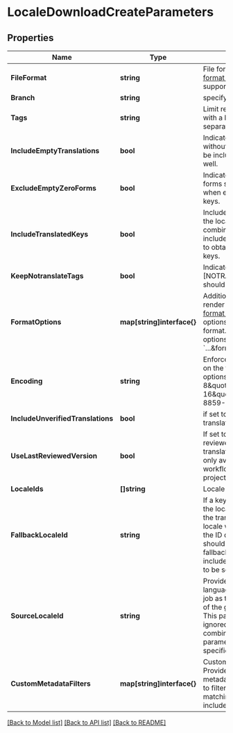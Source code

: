 # LocaleDownloadCreateParameters

## Properties

Name | Type | Description | Notes
------------ | ------------- | ------------- | -------------
**FileFormat** | **string** | File format name. See the [format guide](https://support.phrase.com/hc/en-us/sections/6111343326364) for all supported file formats. | 
**Branch** | **string** | specify the branch to use | [optional] 
**Tags** | **string** | Limit results to keys tagged with a list of comma separated tag names. | [optional] 
**IncludeEmptyTranslations** | **bool** | Indicates whether keys without translations should be included in the output as well. | [optional] 
**ExcludeEmptyZeroForms** | **bool** | Indicates whether zero forms should be included when empty in pluralized keys. | [optional] 
**IncludeTranslatedKeys** | **bool** | Include translated keys in the locale file. Use in combination with include_empty_translations to obtain only untranslated keys. | [optional] 
**KeepNotranslateTags** | **bool** | Indicates whether [NOTRANSLATE] tags should be kept. | [optional] 
**FormatOptions** | **map[string]interface{}** | Additional formatting and render options. See the [format guide](https://support.phrase.com/hc/en-us/sections/6111343326364) for a list of options available for each format. Specify format options like this: &#x60;...&amp;format_options[foo]&#x3D;bar&#x60; | [optional] 
**Encoding** | **string** | Enforces a specific encoding on the file contents. Valid options are \&quot;UTF-8\&quot;, \&quot;UTF-16\&quot; and \&quot;ISO-8859-1\&quot;. | [optional] 
**IncludeUnverifiedTranslations** | **bool** | if set to false unverified translations are excluded | [optional] 
**UseLastReviewedVersion** | **bool** | If set to true the last reviewed version of a translation is used. This is only available if the review workflow is enabled for the project. | [optional] 
**LocaleIds** | **[]string** | Locale IDs or locale names | [optional] 
**FallbackLocaleId** | **string** | If a key has no translation in the locale being downloaded the translation in the fallback locale will be used. Provide the ID of the locale that should be used as the fallback. Requires include_empty_translations to be set to &#x60;true&#x60;. | [optional] 
**SourceLocaleId** | **string** | Provides the source language of a corresponding job as the source language of the generated locale file. This parameter will be ignored unless used in combination with a &#x60;tag&#x60; parameter indicating a specific job. | [optional] 
**CustomMetadataFilters** | **map[string]interface{}** | Custom metadata filters. Provide the name of the metadata field and the value to filter by. Only keys with matching metadata will be included in the download.  | [optional] 

[[Back to Model list]](../README.md#documentation-for-models) [[Back to API list]](../README.md#documentation-for-api-endpoints) [[Back to README]](../README.md)


